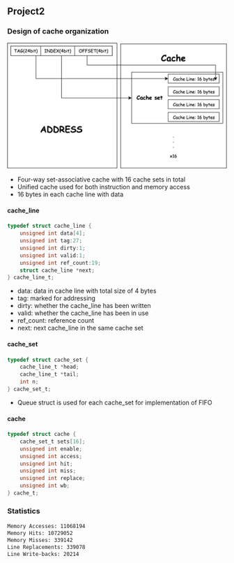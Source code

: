 ## Project2

### Design of cache organization

![cache_architecture](./cache_architecture.png)

* Four-way set-associative cache with 16 cache sets in total
* Unified cache used for both instruction and memory access
* 16 bytes in each cache line with data

#### cache_line

```c
typedef struct cache_line {
    unsigned int data[4];     
    unsigned int tag:27;      
    unsigned int dirty:1;   
    unsigned int valid:1;    
    unsigned int ref_count:19;     
    struct cache_line *next;    
} cache_line_t;
```

* data: data in cache line with total size of 4 bytes 
* tag: marked for addressing
* dirty:  whether the cache_line has been written
* valid:  whether the cache_line has been in use
* ref_count: reference count 
* next: next cache_line in the same cache set

#### cache_set

```c
typedef struct cache_set {
    cache_line_t *head;        
    cache_line_t *tail;        
    int n;                     
} cache_set_t;
```

* Queue struct is used for each cache_set for implementation of FIFO

#### cache 

```c
typedef struct cache {
    cache_set_t sets[16];      
    unsigned int enable;       
    unsigned int access;    
    unsigned int hit;          
    unsigned int miss;     
    unsigned int replace;      
    unsigned int wb;            
} cache_t;
```



### Statistics

```
Memory Accesses: 11068194
Memory Hits: 10729052
Memory Misses: 339142
Line Replacements: 339078
Line Write-backs: 20214
```

